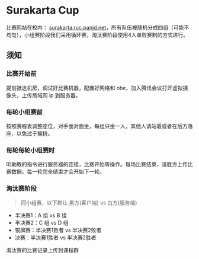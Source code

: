 # Surakarta Cup

比赛网站在校内： [surakarta.ruc.panjd.net](https://surakarta.ruc.panjd.net)，所有队伍被随机分成四组（可能不均匀），小组赛阶段我们采用循环赛，淘汰赛阶段使用4人单败赛制的方式进行。

## 须知

### 比赛开始前

提前抵达机房，调试好比赛机器，配置好网络和 obe，加入腾讯会议打开虚拟摄像头，上传局域网 ip 到服务器。

### 每轮小组赛前

按照赛程表调整座位，对手面对面坐，每组只坐一人，其他人请站着或者在后方落座，以免过于拥挤。

### 每轮每轮小组赛时

听助教的指令进行服务器的连接，比赛开始等操作。每场比赛结束，请胜方上传比赛数据。每一轮完全结束才会开始下一轮。

### 淘汰赛阶段

> 同小组赛，以下默认 黑方(客户端) vs	白方(服务端)

- 半决赛1：A 组 vs B 组
- 半决赛2：C 组 vs D 组
- 铜牌赛：半决赛1败者 vs 半决赛2败者
- 决赛：半决赛1胜者 vs 半决赛2胜者

淘汰赛的比赛记录上传到课程群
